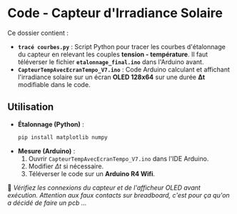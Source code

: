 # Code - Capteur d'Irradiance Solaire  

Ce dossier contient :  
- **`tracé courbes.py`** : Script Python pour tracer les courbes d'étalonnage du capteur en relevant les couples **tension - température**. Il faut téléverser le fichier  **`etalonnage_final.ino`** dans l'Arduino avant.
- **`CapteurTempAvecEcranTempo_V7.ino`** : Code Arduino calculant et affichant l'irradiance solaire sur un écran **OLED 128x64** sur une durée **Δt** modifiable dans le code.  

## Utilisation  

- **Étalonnage (Python)** :  
  ```sh
  pip install matplotlib numpy  
  ```  
- **Mesure (Arduino)** :  
  1. Ouvrir `CapteurTempAvecEcranTempo_V7.ino` dans l'IDE Arduino.  
  2. Modifier $\Delta t$ si nécessaire.  
  3. Téléverser le code sur un **Arduino R4 Wifi**.  

📌 *Vérifiez les connexions du capteur et de l'afficheur OLED avant exécution. Attention aux faux contacts sur breadboard, c'est pour ça qu'on a décidé de faire un pcb ...*

